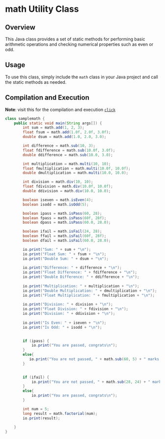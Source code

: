 # math Utility Class

## Overview
This Java class provides a set of static methods for performing basic arithmetic operations and checking numerical properties such as even or odd.

## Usage
To use this class, simply include the `math` class in your Java project and call the static methods as needed.

## Compilation and Execution

**Note**: visit this for the compilation and execution [`click`](https://github.com/MrTG-CodeBot/MyJava/blob/main/README.md#compilation-and-execution) 



```java
class samplemath {
    public static void main(String args[]) {
        int sum = math.add(1, 2, 3);
        float fsum = math.add(1.0f, 2.0f, 3.0f);
        double dsum = math.add(1.0, 2.0, 3.0);

        int difference = math.sub(10, 3);
        float fdifference = math.sub(10.0f, 3.0f);
        double ddifference = math.sub(10.0, 3.0);

        int multiplication = math.multi(10, 10);
        float fmultiplication = math.multi(10.0f, 10.0f);
        double dmultiplication = math.multi(10.0, 10.0);

        int division = math.div(10, 10);
        float fdivision = math.div(10.0f, 10.0f);
        double ddivision = math.div(10.0, 10.0);

        boolean iseven = math.isEven(4);
        boolean isodd = math.isOdd(5);

        boolean ipass = math.isPass(60, 28);
        boolean fpass = math.isPass(60f, 28f);
        boolean dpass = math.isPass(60.0, 28.0);

        boolean ifail = math.isFail(24, 28);
        boolean ffail = math.isFail(60f, 28f);
        boolean dfail = math.isFail(60.0, 28.0);

        io.print("Sum: " + sum + "\n");
        io.print("Float Sum: " + fsum + "\n");
        io.print("Double Sum: " + dsum + "\n");
        
        io.print("Difference: " + difference + "\n");
        io.print("Float Difference: " + fdifference + "\n");
        io.print("Double Difference: " + ddifference + "\n");
        
        io.print("Multiplication: " + multiplication + "\n");
        io.print("Double Multiplication: " + dmultiplication + "\n");
        io.print("Float Multiplication: " + fmultiplication + "\n");
        
        io.print("Division: " + division + "\n");
        io.print("Float Division: " + fdivision + "\n");
        io.print("Division: " + ddivision + "\n");
        
        io.print("Is Even: " + iseven + "\n");
        io.print("Is Odd: " + isodd + "\n");
        

        if (ipass) {
            io.print("You are passed, congrats\n");
        }
        else{
           io.print("You are not passed, " + math.sub(60, 5) + " marks for to win the exam.\n");
        }
        

        if (ifail) {
            io.print("You are not passed, " + math.sub(28, 24) + " marks for to win the exam.\n");
        }
        else{
            io.print("You are passed, congrats\n");
        }

        int num = 5;
        long result = math.factorial(num);
        io.print(result);
        
    }
}
```
